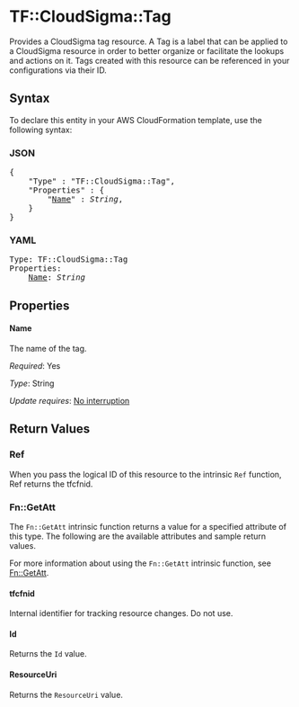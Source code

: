 # TF::CloudSigma::Tag

Provides a CloudSigma tag resource. A Tag is a label that can be applied to
a CloudSigma resource in order to better organize or facilitate the lookups
and actions on it. Tags created with this resource can be referenced in your
configurations via their ID.

## Syntax

To declare this entity in your AWS CloudFormation template, use the following syntax:

### JSON

<pre>
{
    "Type" : "TF::CloudSigma::Tag",
    "Properties" : {
        "<a href="#name" title="Name">Name</a>" : <i>String</i>,
    }
}
</pre>

### YAML

<pre>
Type: TF::CloudSigma::Tag
Properties:
    <a href="#name" title="Name">Name</a>: <i>String</i>
</pre>

## Properties

#### Name

The name of the tag.

_Required_: Yes

_Type_: String

_Update requires_: [No interruption](https://docs.aws.amazon.com/AWSCloudFormation/latest/UserGuide/using-cfn-updating-stacks-update-behaviors.html#update-no-interrupt)

## Return Values

### Ref

When you pass the logical ID of this resource to the intrinsic `Ref` function, Ref returns the tfcfnid.

### Fn::GetAtt

The `Fn::GetAtt` intrinsic function returns a value for a specified attribute of this type. The following are the available attributes and sample return values.

For more information about using the `Fn::GetAtt` intrinsic function, see [Fn::GetAtt](https://docs.aws.amazon.com/AWSCloudFormation/latest/UserGuide/intrinsic-function-reference-getatt.html).

#### tfcfnid

Internal identifier for tracking resource changes. Do not use.

#### Id

Returns the <code>Id</code> value.

#### ResourceUri

Returns the <code>ResourceUri</code> value.

